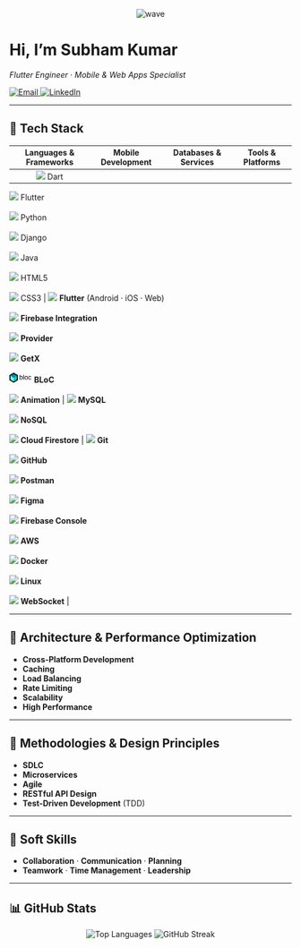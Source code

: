 <!-- ==================== HEADER ==================== -->
<p align="center">
  <img src="https://media.giphy.com/media/LmNwrBhejkK9EFP504/giphy.gif" alt="wave" width="50"/>  
  <h1>Hi, I’m <strong>Subham Kumar</strong></h1>
  <p><em> Flutter Engineer · Mobile &amp; Web Apps Specialist</em></p>

  <!-- Contact Badges -->
  <p>
    <a href="mailto:subham.techpro17@gmail.com">
      <img src="https://img.shields.io/badge/Email-D14836?logo=gmail&style=for-the-badge" alt="Email"/>
    </a>
    <a href="https://www.linkedin.com/in/the-subham-techpro17/" target="_blank">
      <img src="https://img.shields.io/badge/LinkedIn-0077B5?logo=linkedin&style=for-the-badge" alt="LinkedIn"/>
    </a>
    
  </p>
</p>
<!-- ================================================= -->

---

## 💼 Tech Stack

| Languages & Frameworks                                                                                                                                    | Mobile Development                                                           | Databases & Services                                                   | Tools & Platforms                                                                                                                        |
|:--------------------------------------------------------------------------------------------------------------------------------------------------------:|:----------------------------------------------------------------------------:|:----------------------------------------------------------------------:|:-----------------------------------------------------------------------------------------------------------------------------------------:|
| <img src="https://cdn.jsdelivr.net/gh/devicons/devicon/icons/dart/dart-original.svg"    width="40"/> Dart<br/>  
  <img src="https://cdn.jsdelivr.net/gh/devicons/devicon/icons/flutter/flutter-original.svg" width="40"/> Flutter<br/>  
  <img src="https://cdn.jsdelivr.net/gh/devicons/devicon/icons/python/python-original.svg"  width="40"/> Python<br/>  
  <img src="https://cdn.jsdelivr.net/gh/devicons/devicon/icons/django/django-original.svg"  width="40"/> Django<br/>  
  <img src="https://cdn.jsdelivr.net/gh/devicons/devicon/icons/java/java-original.svg"     width="40"/> Java<br/>  
  <img src="https://cdn.jsdelivr.net/gh/devicons/devicon/icons/html5/html5-original.svg"   width="40"/> HTML5<br/>  
  <img src="https://cdn.jsdelivr.net/gh/devicons/devicon/icons/css3/css3-original.svg"     width="40"/> CSS3 | <img src="https://cdn.jsdelivr.net/gh/devicons/devicon/icons/flutter/flutter-original.svg" width="40"/> **Flutter** (Android · iOS · Web)<br/>  
  <img src="https://cdn.jsdelivr.net/gh/devicons/devicon/icons/firebase/firebase-plain.svg" width="40"/> **Firebase Integration**<br/>  
  <img src="https://img.icons8.com/external-tal-revivo-shadow-tal-revivo/40/null/external-provider-a-state-management-tool-used-in-flutter-logo-shadow-tal-revivo.png" width="40"/> **Provider**<br/>  
  <img src="https://img.icons8.com/nolan/40/flutter.png" width="40"/> **GetX**<br/>  
  <img src="https://raw.githubusercontent.com/felangel/bloc/master/docs/assets/bloc_logo_full.png" width="40"/> **BLoC**<br/>  
  <img src="https://img.icons8.com/ios-filled/40/000000/animation.png" width="40"/> **Animation** | <img src="https://cdn.jsdelivr.net/gh/devicons/devicon/icons/mysql/mysql-original.svg" width="40"/> **MySQL**<br/>  
  <img src="https://cdn.jsdelivr.net/gh/devicons/devicon/icons/mongodb/mongodb-original.svg" width="40"/> **NoSQL**<br/>  
  <img src="https://img.icons8.com/color/40/google-cloud-firestore.png" width="40"/> **Cloud Firestore** | <img src="https://cdn.jsdelivr.net/gh/devicons/devicon/icons/git/git-original.svg" width="40"/> **Git**<br/>  
  <img src="https://cdn.jsdelivr.net/gh/devicons/devicon/icons/github/github-original.svg" width="40"/> **GitHub**<br/>  
  <img src="https://www.vectorlogo.zone/logos/getpostman/getpostman-icon.svg" width="40"/> **Postman**<br/>  
  <img src="https://cdn.jsdelivr.net/gh/devicons/devicon/icons/figma/figma-original.svg" width="40"/> **Figma**<br/>  
  <img src="https://cdn.jsdelivr.net/gh/devicons/devicon/icons/firebase/firebase-plain.svg" width="40"/> **Firebase Console**<br/>  
  <img src="https://cdn.jsdelivr.net/gh/devicons/devicon/icons/amazonwebservices/amazonwebservices-original.svg" width="40"/> **AWS**<br/>  
  <img src="https://cdn.jsdelivr.net/gh/devicons/devicon/icons/docker/docker-original.svg" width="40"/> **Docker**<br/>  
  <img src="https://cdn.jsdelivr.net/gh/devicons/devicon/icons/linux/linux-original.svg" width="40"/> **Linux**<br/>  
  <img src="https://img.icons8.com/external-flat-icons-inmotus-design/40/external-websocket-web-technology-flat-icons-inmotus-design.png" width="40"/> **WebSocket** |

---

## 🧠 Architecture & Performance Optimization
- **Cross‑Platform Development**  
- **Caching**  
- **Load Balancing**  
- **Rate Limiting**  
- **Scalability**  
- **High Performance**

---

## 🧩 Methodologies & Design Principles
- **SDLC**  
- **Microservices**  
- **Agile**  
- **RESTful API Design**  
- **Test‑Driven Development** (TDD)

---

## 🧠 Soft Skills
- **Collaboration** · **Communication** · **Planning**  
- **Teamwork** · **Time Management** · **Leadership**

---

## 📊 GitHub Stats

<p align="center">
  <img src="https://github-readme-stats.vercel.app/api/top-langs?username=the-subham-techpro17&show_icons=true&locale=en&layout=compact" alt="Top Languages" />
  <img src="https://github-readme-streak-stats.herokuapp.com/?user=the-subham-techpro17&theme=default" alt="GitHub Streak" />
</p>
